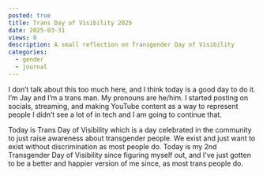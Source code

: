 ```yaml
---
posted: true
title: Trans Day of Visibility 2025
date: 2025-03-31
views: 0
description: A small reflection on Transgender Day of Visibility
categories:
  - gender
  - journal
---
```


I don’t talk about this too much here, and I think today is a good day to do it. I’m Jay and I’m a trans man. My pronouns are he/him. I started posting on socials, streaming, and making YouTube content as a way to represent people I didn’t see a lot of in tech and I am going to continue that.

Today is Trans Day of Visibility which is a day celebrated in the community to just raise awareness about transgender people. We exist and just want to exist without discrimination as most people do. Today is my 2nd Transgender Day of Visibility since figuring myself out, and I’ve just gotten to be a better and happier version of me since, as most trans people do.